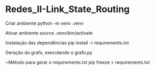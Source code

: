 # Redes_II-Link_State_Routing

Criar ambiente
python -m venv .venv

Ativar ambiente
source .venv/bin/activate

Instalação das dependências
pip install -r requirements.txt

Geração do grafo, executando o grafo.py

~Método para gerar o requirements.txt
pip freeze > requirements.txt
